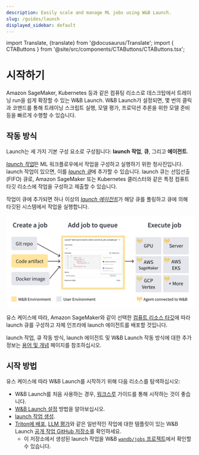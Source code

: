 ```yaml
---
description: Easily scale and manage ML jobs using W&B Launch.
slug: /guides/launch
displayed_sidebar: default
---
```

import Translate, {translate} from '@docusaurus/Translate';
import { CTAButtons } from '@site/src/components/CTAButtons/CTAButtons.tsx';

# 시작하기

<CTAButtons colabLink="https://colab.research.google.com/drive/1wX0OSVxZJDHRsZaOaOEDx-lLUrO1hHgP"/>

Amazon SageMaker, Kubernetes 등과 같은 컴퓨팅 리소스로 데스크탑에서 트레이닝 run을 쉽게 확장할 수 있는 W&B Launch. W&B Launch가 설정되면, 몇 번의 클릭과 코맨드를 통해 트레이닝 스크립트 실행, 모델 평가, 프로덕션 추론을 위한 모델 준비 등을 빠르게 수행할 수 있습니다.

## 작동 방식

Launch는 세 가지 기본 구성 요소로 구성됩니다: **launch 작업**, **큐**, 그리고 **에이전트**.

[*launch 작업*](./launch-terminology.md#launch-job)은 ML 워크플로우에서 작업을 구성하고 실행하기 위한 청사진입니다. launch 작업이 있으면, 이를 [*launch 큐*](./launch-terminology.md#launch-queue)에 추가할 수 있습니다. launch 큐는 선입선출(FIFO) 큐로, Amazon SageMaker 또는 Kubernetes 클러스터와 같은 특정 컴퓨트 타깃 리소스에 작업을 구성하고 제출할 수 있습니다.

작업이 큐에 추가되면 하나 이상의 [*launch 에이전트*](./launch-terminology.md#launch-agent)가 해당 큐를 폴링하고 큐에 의해 타깃된 시스템에서 작업을 실행합니다.

![](/images/launch/launch_overview.png)

유스 케이스에 따라, Amazon SageMaker와 같이 선택한 [컴퓨트 리소스 타깃](./launch-terminology.md#target-resources)에 따라 launch 큐를 구성하고 자체 인프라에 launch 에이전트를 배포할 것입니다.


launch 작업, 큐 작동 방식, launch 에이전트 및 W&B Launch 작동 방식에 대한 추가 정보는 [용어 및 개념](./launch-terminology.md) 페이지를 참조하십시오.

## 시작 방법

유스 케이스에 따라 W&B Launch를 시작하기 위해 다음 리소스를 탐색하십시오:

* W&B Launch를 처음 사용하는 경우, [워크스루](./walkthrough.md) 가이드를 통해 시작하는 것이 좋습니다.
* [W&B Launch 설정](./setup-launch.md) 방법을 알아보십시오.
* [launch 작업 생성](./create-launch-job.md).
* [Triton에 배포](https://github.com/wandb/launch-jobs/tree/main/jobs/deploy_to_nvidia_triton), [LLM 평가](https://github.com/wandb/launch-jobs/tree/main/jobs/openai_evals)와 같은 일반적인 작업에 대한 템플릿이 있는 W&B Launch [공개 작업 GitHub 저장소](https://github.com/wandb/launch-jobs)를 확인하세요.
    * 이 저장소에서 생성된 launch 작업을 W&B [`wandb/jobs` 프로젝트](https://wandb.ai/wandb/jobs/jobs)에서 확인할 수 있습니다.